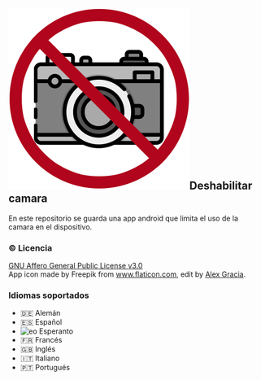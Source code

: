 ## <img alt="app-icon" src=".github/img/app-icon.png">Deshabilitar camara
En este repositorio se guarda una app android que limita el uso de la camara en el dispositivo.

### :copyright: Licencia
[GNU Affero General Public License v3.0](LICENSE.md)
<br> App icon made by Freepik from www.flaticon.com, edit by [Alex Gracia](https://github.com/AlexGracia).

### Idiomas soportados
* :de: Alemán
* :es: Español
* <img alt="eo" src="https://upload.wikimedia.org/wikipedia/commons/7/78/Nuvola_Esperantujo_flag.svg" width="17" height="17"> Esperanto
* :fr: Francés
* :uk: Inglés
* :it: Italiano
* 🇵🇹 Portugués
